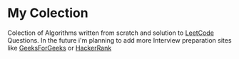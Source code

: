 # My Colection 

Colection of Algorithms written from scratch and solution to [LeetCode](https://leetcode.com/) Questions. In the future i'm planning to add more Interview preparation sites like [GeeksForGeeks](https://www.geeksforgeeks.org/) or [HackerRank](https://www.hackerrank.com/dashboard)